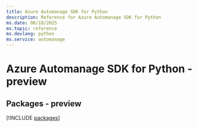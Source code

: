 ```yaml
---
title: Azure Automanage SDK for Python
description: Reference for Azure Automanage SDK for Python
ms.date: 06/10/2025
ms.topic: reference
ms.devlang: python
ms.service: automanage
---
```

# Azure Automanage SDK for Python - preview
## Packages - preview
[!INCLUDE [packages](automanage-index.md)]